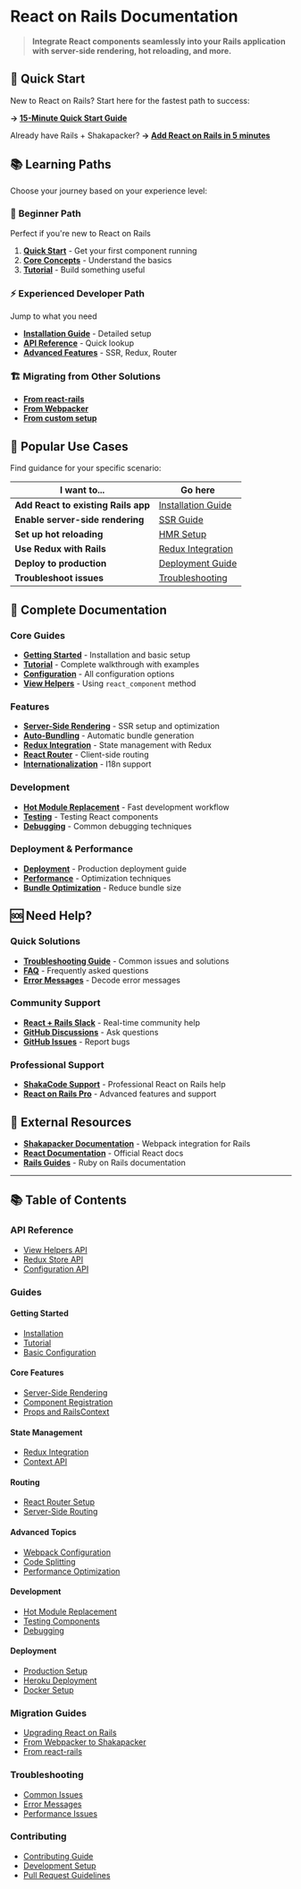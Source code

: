 # React on Rails Documentation

> **Integrate React components seamlessly into your Rails application with server-side rendering, hot reloading, and more.**

## 🚀 Quick Start

New to React on Rails? Start here for the fastest path to success:

**→ [15-Minute Quick Start Guide](./quick-start/README.md)**

Already have Rails + Shakapacker? **→ [Add React on Rails in 5 minutes](./quick-start/existing-app.md)**

## 📚 Learning Paths

Choose your journey based on your experience level:

### 🔰 **Beginner Path**

Perfect if you're new to React on Rails

1. **[Quick Start](./quick-start/README.md)** - Get your first component running
2. **[Core Concepts](./getting-started.md)** - Understand the basics
3. **[Tutorial](./guides/tutorial.md)** - Build something useful

### ⚡ **Experienced Developer Path**

Jump to what you need

- **[Installation Guide](./guides/installation.md)** - Detailed setup
- **[API Reference](./api/README.md)** - Quick lookup
- **[Advanced Features](./guides/advanced/README.md)** - SSR, Redux, Router

### 🏗️ **Migrating from Other Solutions**

- **[From react-rails](./guides/migration/from-react-rails.md)**
- **[From Webpacker](./guides/migration/from-webpacker.md)**
- **[From custom setup](./guides/migration/from-custom.md)**

## 🎯 Popular Use Cases

Find guidance for your specific scenario:

| I want to...                        | Go here                                                 |
| ----------------------------------- | ------------------------------------------------------- |
| **Add React to existing Rails app** | [Installation Guide](./guides/installation.md)          |
| **Enable server-side rendering**    | [SSR Guide](./guides/fundamentals/server-rendering.md)  |
| **Set up hot reloading**            | [HMR Setup](./guides/development/hot-reloading.md)      |
| **Use Redux with Rails**            | [Redux Integration](./guides/state-management/redux.md) |
| **Deploy to production**            | [Deployment Guide](./guides/deployment/README.md)       |
| **Troubleshoot issues**             | [Troubleshooting](./troubleshooting/README.md)          |

## 📖 Complete Documentation

### Core Guides

- **[Getting Started](./getting-started.md)** - Installation and basic setup
- **[Tutorial](./guides/tutorial.md)** - Complete walkthrough with examples
- **[Configuration](./guides/configuration.md)** - All configuration options
- **[View Helpers](./api/view-helpers-api.md)** - Using `react_component` method

### Features

- **[Server-Side Rendering](./guides/fundamentals/server-rendering.md)** - SSR setup and optimization
- **[Auto-Bundling](./guides/auto-bundling-file-system-based-automated-bundle-generation.md)** - Automatic bundle generation
- **[Redux Integration](./guides/state-management/redux.md)** - State management with Redux
- **[React Router](./guides/routing/react-router.md)** - Client-side routing
- **[Internationalization](./guides/i18n.md)** - I18n support

### Development

- **[Hot Module Replacement](./guides/development/hot-reloading.md)** - Fast development workflow
- **[Testing](./guides/development/testing.md)** - Testing React components
- **[Debugging](./guides/development/debugging.md)** - Common debugging techniques

### Deployment & Performance

- **[Deployment](./guides/deployment/README.md)** - Production deployment guide
- **[Performance](./guides/performance/README.md)** - Optimization techniques
- **[Bundle Optimization](./guides/performance/webpack-bundle-optimization.md)** - Reduce bundle size

## 🆘 Need Help?

### Quick Solutions

- **[Troubleshooting Guide](./troubleshooting/README.md)** - Common issues and solutions
- **[FAQ](./troubleshooting/faq.md)** - Frequently asked questions
- **[Error Messages](./troubleshooting/error-messages.md)** - Decode error messages

### Community Support

- **[React + Rails Slack](https://reactrails.slack.com)** - Real-time community help
- **[GitHub Discussions](https://github.com/shakacode/react_on_rails/discussions)** - Ask questions
- **[GitHub Issues](https://github.com/shakacode/react_on_rails/issues)** - Report bugs

### Professional Support

- **[ShakaCode Support](mailto:react_on_rails@shakacode.com)** - Professional React on Rails help
- **[React on Rails Pro](https://www.shakacode.com/react-on-rails-pro/)** - Advanced features and support

## 🔗 External Resources

- **[Shakapacker Documentation](https://github.com/shakacode/shakapacker)** - Webpack integration for Rails
- **[React Documentation](https://react.dev)** - Official React docs
- **[Rails Guides](https://guides.rubyonrails.org)** - Ruby on Rails documentation

---

## 📚 Table of Contents

### API Reference

- [View Helpers API](./api/view-helpers-api.md)
- [Redux Store API](./api/redux-store-api.md)
- [Configuration API](./api/configuration-api.md)

### Guides

#### Getting Started

- [Installation](./getting-started.md)
- [Tutorial](./guides/tutorial.md)
- [Basic Configuration](./guides/configuration.md)

#### Core Features

- [Server-Side Rendering](./guides/fundamentals/server-rendering.md)
- [Component Registration](./guides/fundamentals/component-registration.md)
- [Props and RailsContext](./guides/render-functions-and-railscontext.md)

#### State Management

- [Redux Integration](./guides/state-management/redux.md)
- [Context API](./guides/state-management/context-api.md)

#### Routing

- [React Router Setup](./guides/routing/react-router.md)
- [Server-Side Routing](./guides/routing/server-side-routing.md)

#### Advanced Topics

- [Webpack Configuration](./guides/webpack-configuration.md)
- [Code Splitting](./javascript/code-splitting.md)
- [Performance Optimization](./guides/performance/README.md)

#### Development

- [Hot Module Replacement](./guides/development/hot-reloading.md)
- [Testing Components](./guides/development/testing.md)
- [Debugging](./guides/development/debugging.md)

#### Deployment

- [Production Setup](./guides/deployment/README.md)
- [Heroku Deployment](./guides/deployment/heroku-deployment.md)
- [Docker Setup](./guides/deployment/docker.md)

### Migration Guides

- [Upgrading React on Rails](./guides/upgrading-react-on-rails.md)
- [From Webpacker to Shakapacker](./guides/migration/webpacker-to-shakapacker.md)
- [From react-rails](./guides/migration/from-react-rails.md)

### Troubleshooting

- [Common Issues](./troubleshooting/README.md)
- [Error Messages](./troubleshooting/error-messages.md)
- [Performance Issues](./troubleshooting/performance.md)

### Contributing

- [Contributing Guide](../CONTRIBUTING.md)
- [Development Setup](./contributor-info/development.md)
- [Pull Request Guidelines](./contributor-info/pull-requests.md)
